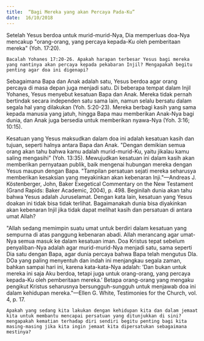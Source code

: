 ```yaml
---
title:  “Bagi Mereka yang akan Percaya Pada-Ku”
date:  16/10/2018
---
```


Setelah Yesus berdoa untuk murid-murid-Nya, Dia memperluas doa-Nya mencakup "orang-orang, yang percaya kepada-Ku oleh pemberitaan mereka" (Yoh. 17:20).

`Bacalah Yohanes 17:20-26. Apakah harapan terbesar Yesus bagi mereka yang nantinya akan percaya kepada pekabaran Injil? Mengapakah begitu penting agar doa ini digenapi?`

Sebagaimana Bapa dan Anak adalah satu, Yesus berdoa agar orang percaya di masa depan juga menjadi satu. Di beberapa tempat dalam Injil Yohanes, Yesus menyebut kesatuan Bapa dan Anak. Mereka tidak pernah bertindak secara independen satu sama lain, namun selalu bersatu dalam segala hal yang dilakukan (Yoh. 5:20-23). Mereka berbagi kasih yang sama kepada manusia yang jatuh, hingga Bapa mau memberikan Anak-Nya bagi dunia, dan Anak juga bersedia untuk memberikan nyawa-Nya (Yoh. 3:16; 10:15).

Kesatuan yang Yesus maksudkan dalam doa ini adalah kesatuan kasih dan tujuan, seperti halnya antara Bapa dan Anak. "Dengan demikian semua orang akan tahu bahwa kamu adalah murid-murid-Ku, yaitu jikalau kamu saling mengasihi" (Yoh. 13:35). Mewujudkan kesatuan ini dalam kasih akan memberikan pernyataan publik, baik mengenai hubungan mereka dengan Yesus maupun dengan Bapa. "Tampilan persatuan sejati mereka seharusya memberikan kesaksian yang meyakinkan akan kebenaran Inji."—Andreas J. Köstenberger, John, Baker Exegetical Commentary on the New Testament (Grand Rapids: Baker Academic, 2004), p. 498. Beginilah dunia akan tahu bahwa Yesus adalah Juruselamat. Dengan kata lain, kesatuan yang Yesus doakan ini tidak bisa tidak terlihat. Bagaimanakah dunia bisa diyakinkan akan kebenaran Injil jika tidak dapat melihat kasih dan persatuan di antara umat Allah?

"Allah sedang memimpin suatu umat untuk berdiri dalam kesatuan yang sempurna di atas panggung kebenaran abadi. Allah merancang agar umat-Nya semua masuk ke dalam kesatuan iman. Doa Kristus tepat sebelum penyaliban-Nya adalah agar murid-murid-Nya menjadi satu, sama seperti Dia satu dengan Bapa, agar dunia percaya bahwa Bapa telah mengutus DIa. DOa yang paling menyentuh dan indah ini menjangkau segala zaman, bahkan sampai hari ini, karena kata-kata-Nya adalah: ’Dan bukan untuk mereka ini saja Aku berdoa, tetapi juga untuk orang-orang, yang percaya kepada-Ku oleh pemberitaan mereka.’ Betapa orang-orang yang mengaku pengikut Kristus seharusnya bersungguh-sungguh untuk menjawab doa ini dalam kehidupan mereka."—Ellen G. White, Testimonies for the Church, vol. 4, p. 17.

`Apakah yang sedang kita lakukan dengan kehidupan kita dan dalam jemaat kita untuk membantu mencapai persatuan yang ditunjukkan di sini? mengapakah kematian terhadap diri sendiri begitu penting bagi kita masing-masing jika kita ingin jemaat kita dipersatukan sebagaimana mestinya?`